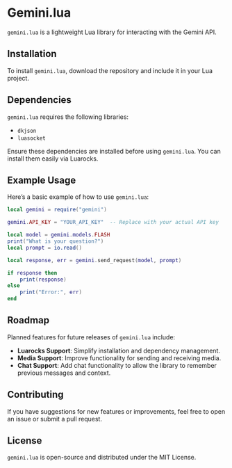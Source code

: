 # Gemini.lua

`gemini.lua` is a lightweight Lua library for interacting with the Gemini API.

## Installation

To install `gemini.lua`, download the repository and include it in your Lua project.

## Dependencies

`gemini.lua` requires the following libraries:

- `dkjson`
- `luasocket`

Ensure these dependencies are installed before using `gemini.lua`. You can install them easily via Luarocks.

## Example Usage

Here’s a basic example of how to use `gemini.lua`:

```lua
local gemini = require("gemini")

gemini.API_KEY = "YOUR_API_KEY"  -- Replace with your actual API key

local model = gemini.models.FLASH
print("What is your question?")
local prompt = io.read()

local response, err = gemini.send_request(model, prompt)

if response then
    print(response)
else
    print("Error:", err)
end
```

## Roadmap

Planned features for future releases of `gemini.lua` include:
- **Luarocks Support**: Simplify installation and dependency management.
- **Media Support**: Improve functionality for sending and receiving media.
- **Chat Support**: Add chat functionality to allow the library to remember previous messages and context.

## Contributing

If you have suggestions for new features or improvements, feel free to open an issue or submit a pull request.

## License

`gemini.lua` is open-source and distributed under the MIT License.
